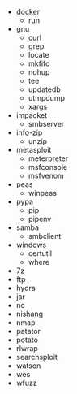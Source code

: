 - docker
  - run
- gnu
  - curl
  - grep
  - locate
  - mkfifo
  - nohup
  - tee
  - updatedb
  - utmpdump
  - xargs
- impacket
  - smbserver
- info-zip
  - unzip
- metasploit
  - meterpreter
  - msfconsole
  - msfvenom
- peas
  - winpeas
- pypa
    - pip
    - pipenv
- samba
  - smbclient
- windows
  - certutil
  - where
- 7z
- ftp
- hydra
- jar
- nc
- nishang
- nmap
- patator
- potato
- rlwrap
- searchsploit
- watson
- wes
- wfuzz
